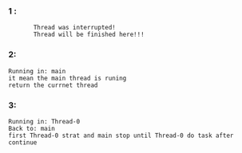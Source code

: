 ### 1 :
           Thread was interrupted!
           Thread will be finished here!!!

### 2:
    Running in: main 
    it mean the main thread is runing
    return the currnet thread 


### 3:
    Running in: Thread-0
    Back to: main
    first Thread-0 strat and main stop until Thread-0 do task after continue 

